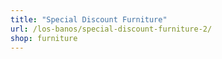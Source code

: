 ```yaml
---
title: "Special Discount Furniture"
url: /los-banos/special-discount-furniture-2/
shop: furniture
---
```

